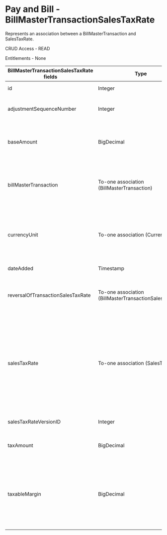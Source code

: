 # Pay and Bill - BillMasterTransactionSalesTaxRate

Represents an association between a BillMasterTransaction and SalesTaxRate.

CRUD Access - READ

Entitlements - None

<table>
    <colgroup>
        <col width="20%" />
        <col width="20%" />
        <col width="20%" />
        <col width="20%" />
        <col width="20%" />
    </colgroup>
    <thead>
        <tr class="header">
            <th>BillMasterTransactionSalesTaxRate fields</th>
            <th>Type</th>
            <th>Description</th>
            <th>Not null</th>
            <th>Read-only</th>
        </tr>
    </thead>
    <tbody>
        <tr class="even">
            <td>id</td>
            <td>Integer</td>
            <td>Unique identifier for this entity.</td>
            <td>X</td>
            <td>X</td>
        </tr>
        <tr class="odd">
            <td>adjustmentSequenceNumber</td>
            <td>Integer</td>
            <td>Represents the order in which adjustments should happen.</td>
            <td>X</td>
            <td>X</td>
        </tr>
        <tr class="even">
            <td>baseAmount</td>
            <td>BigDecimal</td>
            <td>Amount used to calculate the total sales tax for the entity, in conjunction with the salesTaxRate.</td>
            <td>X</td>
            <td>X</td>
        </tr>
        <tr class="odd">
            <td>billMasterTransaction</td>
            <td>To-one association (BillMasterTransaction)</td>
            <td>
                <p>Associated Bill Master Transaction</p>
                <p>Default fields:</p>
                <ul>
                    <li>id</li>
                </ul>
            </td>
            <td>X</td>
            <td>X</td>
        </tr>
        <tr class="even">
            <td>currencyUnit</td>
            <td>To-one association (CurrencyUnit)</td>
            <td>
                <p>Associated Currency Unit.</p>
                <p>Default fields:</p>
                <ul>
                    <li>id</li>
                    <li>name</li>
                </ul>
            </td>
            <td>X</td>
            <td>X</td>
        </tr>
        <tr class="odd">
            <td>dateAdded</td>
            <td>Timestamp</td>
            <td>Date the entity was added.</td>
            <td>X</td>
            <td>X</td>
        </tr>
        <tr class="even">
            <td>reversalOfTransactionSalesTaxRate</td>
            <td>To-one association (BillMasterTransactionSalesTaxRate)</td>
            <td>Associated reversed Bill Master Transaction Sales Tax Rate (only applies if a reversal happened).</td>
            <td></td>
            <td>X</td>
        </tr>
        <tr class="odd">
            <td>salesTaxRate</td>
            <td>To-one association (SalesTaxRate)</td>
            <td>
                <p>Associated Sales Tax Rate; used to calculate taxAmount in conjunction with baseAmount.</p>
                <p>Default fields:</p>
                <ul>
                    <li>id</li>
                    <li>label</li>
                    <li>effectiveDate</li>
                    <li>effectiveEndDate</li>
                    <li>versionID</li>
                    <li>jurisdictionName</li>
                </ul>
            </td>
            <td>X</td>
            <td>X</td>
        </tr>
        <tr class="even">
            <td>salesTaxRateVersionID</td>
            <td>Integer</td>
            <td>Associated version used for calculating the taxAmount.</td>
            <td>X</td>
            <td>X</td>
        </tr>
        <tr class="odd">
            <td>taxAmount</td>
            <td>BigDecimal</td>
            <td>Calculated by multiplying the baseAmount by the salesTaxRate.</td>
            <td>X</td>
            <td>X</td>
        </tr>
        <tr class="even">
            <td>taxableMargin</td>
            <td>BigDecimal</td>
            <td>Configurable field on Placement Rate Card Line to store percentage based value that will calculate taxes on transactions. Only used in conjunction with taxOnMarginEnabled on Sales Tax Group.</td>
            <td></br></td>
            <td> X</td>
        </tr>
    </tbody>
</table>
